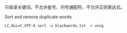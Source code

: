 
只收录关键词，不允许星号、问号通配符，不允许正则表达式。


Sort and remove duplicate words

```
LC_ALL=C.UTF-8 sort -u blackwords.txt  > uniq
```
